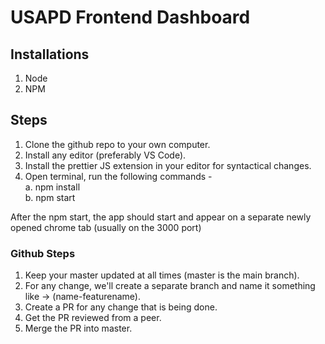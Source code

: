 # USAPD Frontend Dashboard

## Installations

1. Node
2. NPM

## Steps

1. Clone the github repo to your own computer.
2. Install any editor (preferably VS Code).
3. Install the prettier JS extension in your editor for syntactical changes.
4. Open terminal, run the following commands - <br/>
      a. npm install <br/>
      b. npm start

After the npm start, the app should start and appear on a separate newly opened chrome tab (usually on the 3000 port)

### Github Steps

1. Keep your master updated at all times (master is the main branch).
2. For any change, we'll create a separate branch and name it something like -> (name-featurename).
3. Create a PR for any change that is being done.
4. Get the PR reviewed from a peer.
5. Merge the PR into master.
